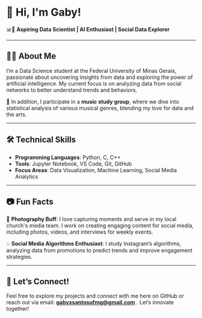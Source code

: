 # 👋 Hi, I'm Gaby!

📊🎲 **Aspiring Data Scientist | AI Enthusiast | Social Data Explorer**

---

## 👩‍💻 About Me
I’m a Data Science student at the Federal University of Minas Gerais, passionate about uncovering insights from data and exploring the power of artificial intelligence. My current focus is on analyzing data from social networks to better understand trends and behaviors.  

🎵 In addition, I participate in a **music study group**, where we dive into statistical analysis of various musical genres, blending my love for data and the arts.

---

## 🛠️ Technical Skills
- **Programming Languages**: Python, C, C++
- **Tools**: Jupyter Notebook, VS Code, Git, GitHub
- **Focus Areas**: Data Visualization, Machine Learning, Social Media Analytics

---

## 📷 Fun Facts
📸 **Photography Buff**: I love capturing moments and serve in my local church's media team. I work on creating engaging content for social media, including photos, videos, and interviews for weekly events.  

💡 **Social Media Algorithms Enthusiast**: I study Instagram’s algorithms, analyzing data from promotions to predict trends and improve engagement strategies.

---

## 🌟 Let’s Connect!
Feel free to explore my projects and connect with me here on GitHub or reach out via email: **gabyxsantosufmg@gmail.com** . Let’s innovate together!
